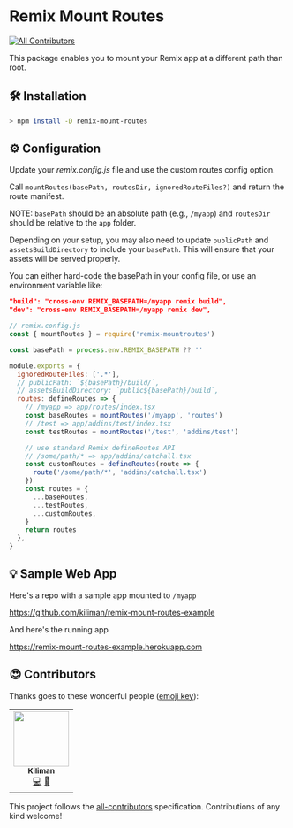 # Remix Mount Routes

<!-- ALL-CONTRIBUTORS-BADGE:START - Do not remove or modify this section -->

[![All Contributors](https://img.shields.io/badge/all_contributors-1-orange.svg?style=flat-square)](#contributors-)

<!-- ALL-CONTRIBUTORS-BADGE:END -->

This package enables you to mount your Remix app at a different path than root.

## 🛠 Installation

```bash
> npm install -D remix-mount-routes
```

## ⚙️ Configuration

Update your _remix.config.js_ file and use the custom routes config option.

Call `mountRoutes(basePath, routesDir, ignoredRouteFiles?)` and return
the route manifest.

NOTE: `basePath` should be an absolute path (e.g., `/myapp`) and `routesDir`
should be relative to the `app` folder.

Depending on your setup, you may also need to update `publicPath` and
`assetsBuildDirectory` to include your `basePath`. This will ensure that your
assets will be served properly.

You can either hard-code the basePath in your config file, or use an environment
variable like:

```json
"build": "cross-env REMIX_BASEPATH=/myapp remix build",
"dev": "cross-env REMIX_BASEPATH=/myapp remix dev",
```

```js
// remix.config.js
const { mountRoutes } = require('remix-mountroutes')

const basePath = process.env.REMIX_BASEPATH ?? ''

module.exports = {
  ignoredRouteFiles: ['.*'],
  // publicPath: `${basePath}/build/`,
  // assetsBuildDirectory: `public${basePath}/build`,
  routes: defineRoutes => {
    // /myapp => app/routes/index.tsx
    const baseRoutes = mountRoutes('/myapp', 'routes')
    // /test => app/addins/test/index.tsx
    const testRoutes = mountRoutes('/test', 'addins/test')

    // use standard Remix defineRoutes API
    // /some/path/* => app/addins/catchall.tsx
    const customRoutes = defineRoutes(route => {
      route('/some/path/*', 'addins/catchall.tsx')
    })
    const routes = {
      ...baseRoutes,
      ...testRoutes,
      ...customRoutes,
    }
    return routes
  },
}
```

## 💡 Sample Web App

Here's a repo with a sample app mounted to `/myapp`

https://github.com/kiliman/remix-mount-routes-example

And here's the running app

https://remix-mount-routes-example.herokuapp.com

## 😍 Contributors

Thanks goes to these wonderful people ([emoji key](https://allcontributors.org/docs/en/emoji-key)):

<!-- ALL-CONTRIBUTORS-LIST:START - Do not remove or modify this section -->
<!-- prettier-ignore-start -->
<!-- markdownlint-disable -->
<table>
  <tr>
    <td align="center"><a href="https://kiliman.dev/"><img src="https://avatars.githubusercontent.com/u/47168?v=4?s=100" width="100px;" alt=""/><br /><sub><b>Kiliman</b></sub></a><br /><a href="https://github.com/kiliman/remix-mount-routes/commits?author=kiliman" title="Code">💻</a> <a href="https://github.com/kiliman/remix-mount-routes/commits?author=kiliman" title="Documentation">📖</a></td>
  </tr>
</table>

<!-- markdownlint-restore -->
<!-- prettier-ignore-end -->

<!-- ALL-CONTRIBUTORS-LIST:END -->

This project follows the [all-contributors](https://github.com/all-contributors/all-contributors) specification. Contributions of any kind welcome!
